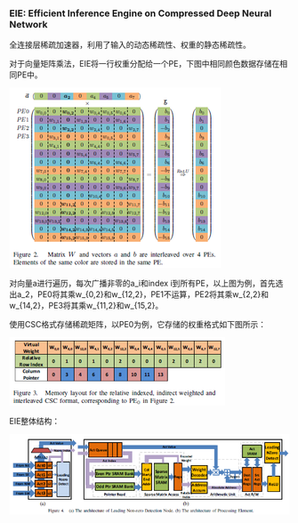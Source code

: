 ### EIE: Efficient Inference Engine on Compressed Deep Neural Network

全连接层稀疏加速器，利用了输入的动态稀疏性、权重的静态稀疏性。

对于向量矩阵乘法，EIE将一行权重分配给一个PE，下图中相同颜色数据存储在相同PE中。

![EIE-VMM](./1.PNG)

对向量a进行遍历，每次广播非零的a_i和index i到所有PE，以上图为例，首先选出a_2，PE0将其乘w_{0,2}和w_{12,2}，PE1不运算，PE2将其乘w_{2,2}和w_{14,2}，PE3将其乘w_{11,2}和w_{15,2}。

使用CSC格式存储稀疏矩阵，以PE0为例，它存储的权重格式如下图所示：

![EIE-CSC](./2.PNG)

EIE整体结构：

![EIE-Architecture](./3.PNG)
